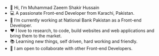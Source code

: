 - 👋 Hi, I’m Muhammad Zaeem Shakir Hussain
- 💻 A passionate Front-end Developer from Karachi, Pakistan.
- 🏢 I’m currently working at National Bank Pakistan as a Front-end Developer.
- ❤ I love to research, to code, build websites and web applications and bring them to the market.
- 📚 Learning new things, self driven, hard working and friendly.
- 💞️ I am open to collaborate with other Front-end Developers.

<!---
ZaeemShakir/ZaeemShakir is a ✨ special ✨ repository because its `README.md` (this file) appears on your GitHub profile.
You can click the Preview link to take a look at your changes.
--->
